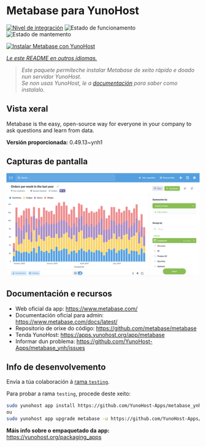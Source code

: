 <!--
NOTA: Este README foi creado automáticamente por <https://github.com/YunoHost/apps/tree/master/tools/readme_generator>
NON debe editarse manualmente.
-->

# Metabase para YunoHost

[![Nivel de integración](https://dash.yunohost.org/integration/metabase.svg)](https://dash.yunohost.org/appci/app/metabase) ![Estado de funcionamento](https://ci-apps.yunohost.org/ci/badges/metabase.status.svg) ![Estado de mantemento](https://ci-apps.yunohost.org/ci/badges/metabase.maintain.svg)

[![Instalar Metabase con YunoHost](https://install-app.yunohost.org/install-with-yunohost.svg)](https://install-app.yunohost.org/?app=metabase)

*[Le este README en outros idiomas.](./ALL_README.md)*

> *Este paquete permíteche instalar Metabase de xeito rápido e doado nun servidor YunoHost.*  
> *Se non usas YunoHost, le a [documentación](https://yunohost.org/install) para saber como instalalo.*

## Vista xeral

Metabase is the easy, open-source way for everyone in your company to ask questions and learn from data.

**Versión proporcionada:** 0.49.13~ynh1

## Capturas de pantalla

![Captura de pantalla de Metabase](./doc/screenshots/metabase-product-screenshot.png)

## Documentación e recursos

- Web oficial da app: <https://www.metabase.com/>
- Documentación oficial para admin: <https://www.metabase.com/docs/latest/>
- Repositorio de orixe do código: <https://github.com/metabase/metabase>
- Tenda YunoHost: <https://apps.yunohost.org/app/metabase>
- Informar dun problema: <https://github.com/YunoHost-Apps/metabase_ynh/issues>

## Info de desenvolvemento

Envía a túa colaboración á [rama `testing`](https://github.com/YunoHost-Apps/metabase_ynh/tree/testing).

Para probar a rama `testing`, procede deste xeito:

```bash
sudo yunohost app install https://github.com/YunoHost-Apps/metabase_ynh/tree/testing --debug
ou
sudo yunohost app upgrade metabase -u https://github.com/YunoHost-Apps/metabase_ynh/tree/testing --debug
```

**Máis info sobre o empaquetado da app:** <https://yunohost.org/packaging_apps>
